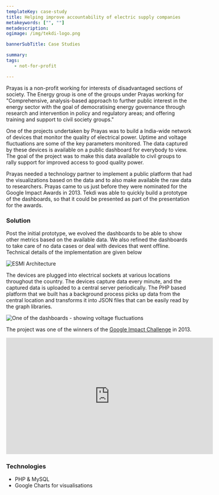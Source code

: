 ```yaml
---
templateKey: case-study
title: Helping improve accountability of electric supply companies
metakeywords: ["", ""]
metadescription: 
ogimage: /img/tekdi-logo.png

bannerSubTitle: Case Studies

summary: 
tags: 
   - not-for-profit

---
```


Prayas is a non-profit working for interests of disadvantaged sections of society. The Energy group is one of the groups under Prayas working for "Comprehensive, analysis-based approach to further public interest in the energy sector with the goal of democratising energy governance through research and intervention in policy and regulatory areas; and offering training and support to civil society groups."

One of the projects undertaken by Prayas was to build a India-wide network of devices that monitor the quality of electrical power. Uptime and voltage fluctuations are some of the key parameters monitored. The data captured by these devices is available on a public dashboard for everybody to view. The goal of the project was to make this data available to civil groups to rally support for improved access to good quality power.

Prayas needed a technology partner to implement a public platform that had the visualizations based on the data and to also make available the raw data to researchers. Prayas came to us just before they were nominated for the Google Impact Awards in 2013. Tekdi was able to quickly build a prototype of the dashboards, so that it could be presented as part of the presentation for the awards.


### Solution
Post the initial prototype, we evolved the dashboards to be able to show other metrics based on the available data. We also refined the dashboards to take care of no data cases or deal with devices that went offline. Technical details of the implementation are given below

![ESMI Architecture](/img/case-studies/prasyas-esmi-architecture.png)

The devices are plugged into electrical sockets at various locations throughout the country. The devices capture data every minute, and the captured data is uploaded to a central server periodically. The PHP based platform that we built has a background process picks up data from the central location and transforms it into JSON files that can be easily read by the graph libraries. 

![One of the dashboards - showing voltage fluctuations](/img/case-studies/prayas-esmi.png)

The project was one of the winners of the <a href="https://impactchallenge.withgoogle.com/india2013/charities/prayas" target="_blank">Google Impact Challenge</a> in 2013. 

<iframe width="560" height="315" src="https://www.youtube.com/embed/vQO58WvbCuA" frameborder="0" allow="accelerometer; autoplay; encrypted-media; gyroscope; picture-in-picture" allowfullscreen></iframe>

<p></p>

### Technologies
- PHP & MySQL
- Google Charts for visualisations
